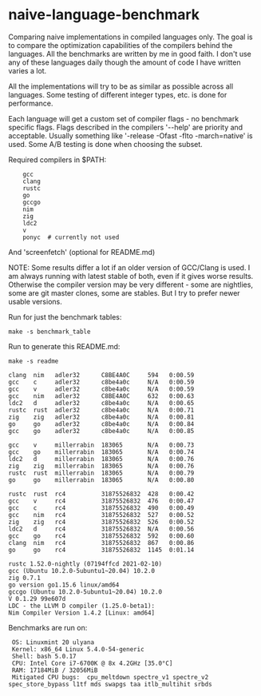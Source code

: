 # naive-language-benchmark

Comparing naive implementations in compiled languages only. The goal is to compare the optimization capabilities of the compilers behind the languages.
All the benchmarks are written by me in good faith. I don't use any of these languages daily though the amount of code I have written varies a lot.

All the implementations will try to be as similar as possible across all languages. Some testing of different integer types, etc. is done for performance.

Each language will get a custom set of compiler flags - no benchmark specific flags. Flags described in the compilers '--help' are priority and acceptable.
Usually something like '-release -Ofast -flto -march=native' is used. Some A/B testing is done when choosing the subset.

Required compilers in $PATH:
```
	gcc
	clang
	rustc
	go
	gccgo
	nim
	zig
	ldc2
	v
	ponyc  # currently not used
```
And 'screenfetch' (optional for README.md)

NOTE: Some results differ a lot if an older version of GCC/Clang is used. I am always running with latest stable of both, even if it gives worse results.
Otherwise the compiler version may be very different - some are nightlies, some are git master clones, some are stables. But I try to prefer newer usable
versions.

Run for just the benchmark tables:
```
make -s benchmark_table
```

Run to generate this README.md:
```
make -s readme
```

```
clang  nim   adler32      C8BE4A0C     594   0:00.59
gcc    c     adler32      c8be4a0c     N/A   0:00.59
gcc    v     adler32      c8be4a0c     N/A   0:00.59
gcc    nim   adler32      C8BE4A0C     632   0:00.63
ldc2   d     adler32      c8be4a0c     N/A   0:00.65
rustc  rust  adler32      c8be4a0c     N/A   0:00.71
zig    zig   adler32      c8be4a0c     N/A   0:00.81
go     go    adler32      c8be4a0c     N/A   0:00.84
gcc    go    adler32      c8be4a0c     N/A   0:00.85

gcc    v     millerrabin  183065       N/A   0:00.73
gcc    go    millerrabin  183065       N/A   0:00.74
ldc2   d     millerrabin  183065       N/A   0:00.76
zig    zig   millerrabin  183065       N/A   0:00.76
rustc  rust  millerrabin  183065       N/A   0:00.79
go     go    millerrabin  183065       N/A   0:00.80

rustc  rust  rc4          31875526832  428   0:00.42
gcc    v     rc4          31875526832  476   0:00.47
gcc    c     rc4          31875526832  490   0:00.49
gcc    nim   rc4          31875526832  527   0:00.52
zig    zig   rc4          31875526832  526   0:00.52
ldc2   d     rc4          31875526832  N/A   0:00.56
gcc    go    rc4          31875526832  592   0:00.60
clang  nim   rc4          31875526832  867   0:00.86
go     go    rc4          31875526832  1145  0:01.14
```
```
rustc 1.52.0-nightly (07194ffcd 2021-02-10)
gcc (Ubuntu 10.2.0-5ubuntu1~20.04) 10.2.0
zig 0.7.1
go version go1.15.6 linux/amd64
gccgo (Ubuntu 10.2.0-5ubuntu1~20.04) 10.2.0
V 0.1.29 99e607d
LDC - the LLVM D compiler (1.25.0-beta1):
Nim Compiler Version 1.4.2 [Linux: amd64]
```
Benchmarks are run on:
```
 OS: Linuxmint 20 ulyana
 Kernel: x86_64 Linux 5.4.0-54-generic
 Shell: bash 5.0.17
 CPU: Intel Core i7-6700K @ 8x 4.2GHz [35.0°C]
 RAM: 17184MiB / 32056MiB
 Mitigated CPU bugs:  cpu_meltdown spectre_v1 spectre_v2 spec_store_bypass l1tf mds swapgs taa itlb_multihit srbds
```
